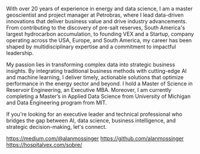 With over 20 years of experience in energy and data science, I am a master geoscientist and project manager at Petrobras, where I lead data-driven innovations that deliver business value and drive industry advancements. From contributing to the discovery of pre-salt reserves, South America's largest hydrocarbon accumulation, to founding VEX and a Startup, company operating across the USA, Europe, and South America, my career has been shaped by multidisciplinary expertise and a commitment to impactful leadership.

My passion lies in transforming complex data into strategic business insights. By integrating traditional business methods with cutting-edge AI and machine learning, I deliver timely, actionable solutions that optimize performance in the energy sector and beyond. I hold a Master of Science in Reservoir Engineering, an Executive MBA. Moreover, I am currently completing a Master’s in Applied Data Science from University of Michigan and Data Engineering program from MIT.

If you're looking for an executive leader and technical professional who bridges the gap between AI, data science, business intelligence, and strategic decision-making, let's connect.

https://medium.com/@alanmossinger
https://github.com/alanmossinger
https://hospitalvex.com/sobre/
